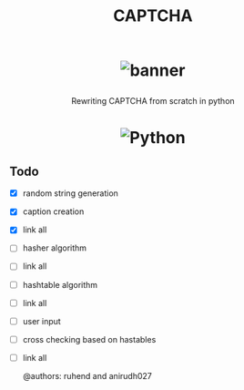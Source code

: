 <h1 align='center'> CAPTCHA <br><br>

![banner](https://user-images.githubusercontent.com/54891285/120897792-85841100-c645-11eb-9df8-f949c0f958b4.png)

</h1>
<p align='center'>Rewriting CAPTCHA from scratch in python
</p>
<h1 align='center'>
 
  ![Python](https://img.shields.io/badge/-python-333333?style=flat-square&logo=python)  
</h1>

## Todo
- [X] random string generation
- [X] caption creation
- [X] link all
- [ ] hasher algorithm
- [ ] link all
- [ ] hashtable algorithm
- [ ] link all
- [ ] user input
- [ ] cross checking based on hastables
- [ ] link all





    @authors: ruhend and anirudh027
